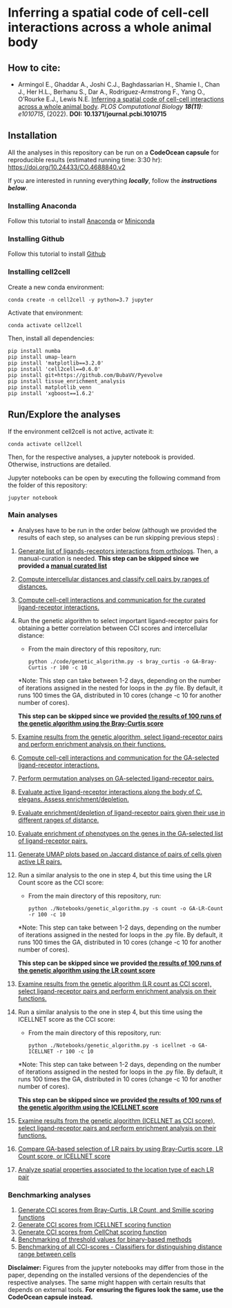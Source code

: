 # Inferring a spatial code of cell-cell interactions across a whole animal body

## How to cite:

- Armingol E., Ghaddar A., Joshi C.J., Baghdassarian H., Shamie I., Chan J.,
  Her H.L., Berhanu S., Dar A., Rodriguez-Armstrong F., Yang O., O’Rourke E.J., Lewis N.E. 
  [Inferring a spatial code of cell-cell interactions across a whole animal body](https://doi.org/10.1371/journal.pcbi.1010715).
   *PLOS Computational Biology **18(11)**: e1010715*, (2022). **DOI: 10.1371/journal.pcbi.1010715**

## Installation

All the analyses in this repository can be run on a **CodeOcean capsule** for reproducible results (estimated running time: 3:30 hr): https://doi.org/10.24433/CO.4688840.v2

If you are interested in running everything ***locally***, follow the ***instructions below***.

### Installing Anaconda

Follow this tutorial to install [Anaconda](https://docs.anaconda.com/anaconda/install/) or [Miniconda](https://conda.io/projects/conda/en/latest/user-guide/install/index.html#regular-installation)

### Installing Github

Follow this tutorial to install [Github](https://gist.github.com/derhuerst/1b15ff4652a867391f03)

### Installing cell2cell
Create a new conda environment:
```
conda create -n cell2cell -y python=3.7 jupyter
```

Activate that environment:

```
conda activate cell2cell
```

Then, install all dependencies:
```
pip install numba
pip install umap-learn
pip install 'matplotlib==3.2.0'
pip install 'cell2cell==0.6.0'
pip install git+https://github.com/BubaVV/Pyevolve
pip install tissue_enrichment_analysis
pip install matplotlib_venn
pip install 'xgboost==1.6.2'
```

## Run/Explore the analyses

If the environment cell2cell is not active, activate it:

```
conda activate cell2cell
```

Then, for the respective analyses, a jupyter notebook is provided. Otherwise, instructions are detailed.

Jupyter notebooks can be open by executing the following command from the folder of this repository:

```
jupyter notebook
```

### Main analyses
* Analyses have to be run in the order below (although we provided the results of each step, so analyses can be run skipping previous steps) :
1. [Generate list of ligands-receptors interactions from orthologs](./code/01.Generate-Celegans-LRs.ipynb).
Then, a manual-curation is needed. 
**This step can be skipped since we provided a [manual curated list](./data/PPI-Networks/Celegans-Curated-LR-pairs.xlsx)**
2. [Compute intercellular distances and classify cell pairs by ranges of distances.](./code/02.Celegans-Cells-3D-Map.ipynb)
3. [Compute cell-cell interactions and communication for the curated ligand-receptor interactions.](./code/03.CCI-Curated-LRs.ipynb)
4. Run the genetic algorithm to select important ligand-receptor pairs for obtaining a better correlation
between CCI scores and intercellular distance:
    - From the main directory of this repository, run:
        ```
        python ./code/genetic_algorithm.py -s bray_curtis -o GA-Bray-Curtis -r 100 -c 10
        ``` 
     *Note: This step can take between 1-2 days, depending on the number of iterations assigned
      in the nested for loops in the .py file. By default, it runs 100 times the GA, distributed in 10 cores (change -c 10 for another number of cores).
      
      **This step can be skipped since we provided [the results of 100 runs of the genetic algorithm using the Bray-Curtis score](./data/GA-Bray-Curtis/)**
5. [Examine results from the genetic algorithm, select ligand-receptor pairs and perform enrichment analysis on their functions.](./code/05.Examine-GA-Bray-Curtis.ipynb)
6. [Compute cell-cell interactions and communication for the GA-selected ligand-receptor interactions.](./code/06.CCI-Selected-LRs.ipynb)
7. [Perform permutation analyses on GA-selected ligand-receptor pairs.](./code/07.Permutation-Analysis-LRs.ipynb)
8. [Evaluate active ligand-receptor interactions along the body of C. elegans. Assess enrichment/depletion.](./code/08.Anteroposterior-Enrichment.ipynb)
9. [Evaluate enrichment/depletion of ligand-receptor pairs given their use in different ranges of distance.](./code/09.Distance-Ranges-Enrichment.ipynb)
10. [Evaluate enrichment of phenotypes on the genes in the GA-selected list of ligand-receptor pairs.](./code/10.Phenotype-Enrichment.ipynb)
11. [Generate UMAP plots based on Jaccard distance of pairs of cells given active LR pairs.](./code/11.CCC-UMAP-Visualization.ipynb)
12. Run a similar analysis to the one in step 4, but this time using the LR Count score as the CCI score: 
    - From the main directory of this repository, run:
        ```
        python ./Notebooks/genetic_algorithm.py -s count -o GA-LR-Count -r 100 -c 10
        ``` 
     *Note: This step can take between 1-2 days, depending on the number of iterations assigned
      in the nested for loops in the .py file. By default, it runs 100 times the GA, distributed in 10 cores (change -c 10 for another number of cores).
      
      **This step can be skipped since we provided [the results of 100 runs of the genetic algorithm using the LR count score](./data/GA-LR-Count/)**
13. [Examine results from the genetic algorithm (LR count as CCI score), select ligand-receptor pairs and perform enrichment analysis on their functions.](./code/13.Examine-GA-LR-Count.ipynb)
14. Run a similar analysis to the one in step 4, but this time using the ICELLNET score as the CCI score: 
    - From the main directory of this repository, run:
        ```
        python ./Notebooks/genetic_algorithm.py -s icellnet -o GA-ICELLNET -r 100 -c 10
        ``` 
     *Note: This step can take between 1-2 days, depending on the number of iterations assigned
      in the nested for loops in the .py file. By default, it runs 100 times the GA, distributed in 10 cores (change -c 10 for another number of cores).
      
      **This step can be skipped since we provided [the results of 100 runs of the genetic algorithm using the ICELLNET score](./data/GA-ICELLNET/)**
15. [Examine results from the genetic algorithm (ICELLNET as CCI score), select ligand-receptor pairs and perform enrichment analysis on their functions.](./code/15.Examine-GA-ICELLNET.ipynb)
16. [Compare GA-based selection of LR pairs by using Bray-Curtis score, LR Count score, or ICELLNET score](./code/16.CCI-Score-Comparison.ipynb)
17. [Analyze spatial properties associated to the location type of each LR pair](./code/17.LR-Location-vs-CC-Distance-Heatmap.ipynb)

### Benchmarking analyses
1. [Generate CCI scores from Bray-Curtis, LR Count, and Smillie scoring functions](./code/benchmarking/01.Compute-Binary-based-scores.ipynb)
2. [Generate CCI scores from ICELLNET scoring function](./code/benchmarking/02.Compute-ICELLNET-scores.ipynb)
3. [Generate CCI scores from CellChat scoring function](./code/benchmarking/03.Compute-CellChat-scores.ipynb)
4. [Benchmarking of threshold values for binary-based methods](./code/benchmarking/04.Threshold-Benchmarking.ipynb)
5. [Benchmarking of all CCI-scores - Classifiers for distinguishing distance range between cells](./code/benchmarking/05.CCI-score-Benchmarking.ipynb)

**Disclaimer:** Figures from the jupyter notebooks may differ from those in the paper,
depending on the installed versions of the dependencies of the respective analyses.
The same might happen with certain results that depends on external tools.
**For ensuring the figures look the same, use the CodeOcean capsule instead.**
